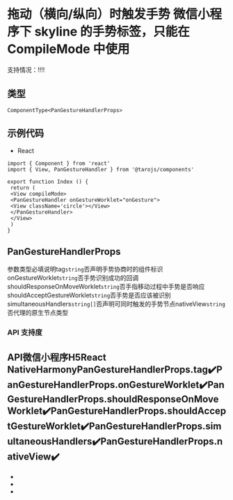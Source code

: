 # 拖动（横向/纵向）时触发手势 微信小程序下 skyline 的手势标签，只能在 CompileMode 中使用
支持情况：!!!!
## 类型[​](pan-gesture-handler.html#类型)
```tsx
ComponentType<PanGestureHandlerProps>
```

## 示例代码[​](pan-gesture-handler.html#示例代码)

- React
```tsx
import { Component } from 'react'
import { View, PanGestureHandler } from '@tarojs/components'

export function Index () {
 return (
 <View compileMode>
 <PanGestureHandler onGestureWorklet="onGesture">
 <View className='circle'></View>
 </PanGestureHandler>
 </View>
 )
}
```

## PanGestureHandlerProps[​](pan-gesture-handler.html#pangesturehandlerprops)
参数类型必填说明tag`string`否声明手势协商时的组件标识onGestureWorklet`string`否手势识别成功的回调shouldResponseOnMoveWorklet`string`否手指移动过程中手势是否响应shouldAcceptGestureWorklet`string`否手势是否应该被识别simultaneousHandlers`string[]`否声明可同时触发的手势节点nativeView`string`否代理的原生节点类型
### API 支持度[​](pan-gesture-handler.html#api-支持度)
API微信小程序H5React NativeHarmonyPanGestureHandlerProps.tag✔️PanGestureHandlerProps.onGestureWorklet✔️PanGestureHandlerProps.shouldResponseOnMoveWorklet✔️PanGestureHandlerProps.shouldAcceptGestureWorklet✔️PanGestureHandlerProps.simultaneousHandlers✔️PanGestureHandlerProps.nativeView✔️
- 
- 
- 

-
